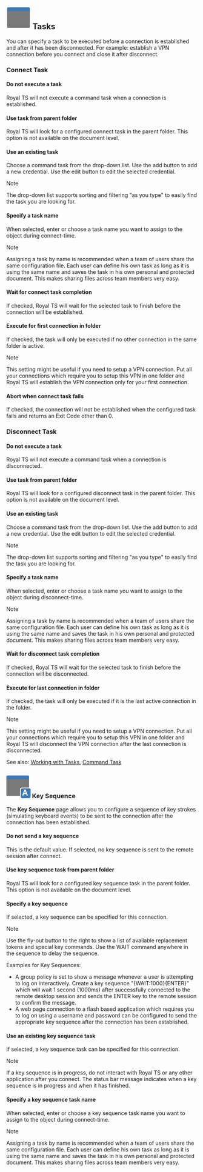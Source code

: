## ![](/r2021/images/RoyalTS/Application/SVG_PageTasks_32.svg#img_header) Tasks
You can specify a task to be executed before a connection is established and after it has been disconnected. For example: establish a VPN connection before you connect and close it after disconnect.

### Connect Task
#### Do not execute a task
Royal TS will not execute a command task when a connection is established.

#### Use task from parent folder
Royal TS will look for a configured connect task in the parent folder. This option is not available on the document level.

#### Use an existing task
Choose a command task from the drop-down list. Use the add button to add a new credential. Use the edit button to edit the selected credential.

> [!Note]
> The drop-down list supports sorting and filtering "as you type" to easily find the task you are looking for.

#### Specify a task name
When selected, enter or choose a task name you want to assign to the object during connect-time.

> [!Note]
> Assigning a task by name is recommended when a team of users share the same configuration file. Each user can define his own task as long as it is using the same name and saves the task in his own personal and protected document. This makes sharing files across team members very easy.

#### Wait for connect task completion
If checked, Royal TS will wait for the selected task to finish before the connection will be established.

#### Execute for first connection in folder
If checked, the task will only be executed if no other connection in the same folder is active.

> [!Note]
> This setting might be useful if you need to setup a VPN connection. Put all your connections which require you to setup this VPN in one folder and Royal TS will establish the VPN connection only for your first connection.

#### Abort when connect task fails
If checked, the connection will not be established when the configured task fails and returns an Exit Code other than 0.

### Disconnect Task
#### Do not execute a task
Royal TS will not execute a command task when a connection is disconnected.

#### Use task from parent folder
Royal TS will look for a configured disconnect task in the parent folder. This option is not available on the document level.

#### Use an existing task
Choose a command task from the drop-down list. Use the add button to add a new credential. Use the edit button to edit the selected credential.

> [!Note]
> The drop-down list supports sorting and filtering "as you type" to easily find the task you are looking for.

#### Specify a task name
When selected, enter or choose a task name you want to assign to the object during disconnect-time.

> [!Note]
> Assigning a task by name is recommended when a team of users share the same configuration file. Each user can define his own task as long as it is using the same name and saves the task in his own personal and protected document. This makes sharing files across team members very easy.

#### Wait for disconnect task completion
If checked, Royal TS will wait for the selected task to finish before the connection will be disconnected.

#### Execute for last connection in folder
If checked, the task will only be executed if it is the last active connection in the folder.

> [!Note]
> This setting might be useful if you need to setup a VPN connection. Put all your connections which require you to setup this VPN in one folder and Royal TS will disconnect the VPN connection after the last connection is disconnected.

See also: [Working with Tasks](xref:royalts_tutorials_tasks), [Command Task](xref:royalts_reference_tasks_command)

### ![](/r2021/images/RoyalTS/Application/SVG_TaskKeySequence_32.svg#img_header) Key Sequence
The **Key Sequence** page allows you to configure a sequence of key strokes (simulating keyboard events) to be sent to the connection after the connection has been established.

#### Do not send a key sequence
This is the default value. If selected, no key sequence is sent to the remote session after connect.

#### Use key sequence task from parent folder
Royal TS will look for a configured key sequence task in the parent folder. This option is not available on the document level.

#### Specify a key sequence
If selected, a key sequence can be specified for this connection.

> [!Note]
> Use the fly-out button to the right to show a list of available replacement tokens and special key commands. Use the WAIT command anywhere in the sequence to delay the sequence.  
> 
> Examples for Key Sequences:  
> - A group policy is set to show a message whenever a user is attempting to log on interactively. Create a key sequence "{WAIT:1000}{ENTER}" which will wait 1 second (1000ms) after successfully connected to the remote desktop session and sends the ENTER key to the remote session to confirm the message.
> - A web page connection to a flash based application which requires you to log on using a username and password can be configured to send the appropriate key sequence after the connection has been established.

#### Use an existing key sequence task
If selected, a key sequence task can be specified for this connection.

> [!Note]
> If a key sequence is in progress, do not interact with Royal TS or any other application after you connect. The status bar message indicates when a key sequence is in progress and when it has finished.

#### Specify a key sequence task name
When selected, enter or choose a key sequence task name you want to assign to the object during connect-time.

> [!Note]
> Assigning a task by name is recommended when a team of users share the same configuration file. Each user can define his own task as long as it is using the same name and saves the task in his own personal and protected document. This makes sharing files across team members very easy.